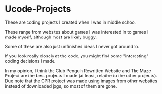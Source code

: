 # Ucode-Projects
These are coding projects I created when I was in middle school. 

These range from websites about games I was interested in to games I made myself, although most are likely buggy.

Some of these are also just unfinished ideas I never got around to.

If you look really closely at the code, you might find some "interesting" coding decisions I made. 

In my opinion, I think the Club Penguin Rewritten Website and The Maze Project are the best projects I made (at least, relative to the other projects). Due note that the CPR project was made using images from other websites instead of downloaded jpgs, so most of them are gone.

